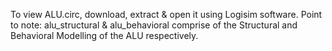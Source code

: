 To view ALU.circ, download, extract &amp; open it using Logisim software.
Point to note: 
alu_structural & alu_behavioral comprise of the Structural and Behavioral Modelling of the ALU respectively.
